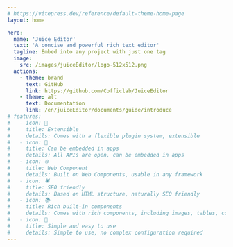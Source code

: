 ```yaml
---
# https://vitepress.dev/reference/default-theme-home-page
layout: home

hero:
  name: 'Juice Editor'
  text: 'A concise and powerful rich text editor'
  tagline: Embed into any project with just one tag
  image:
    src: /images/juiceEditor/logo-512x512.png
  actions:
    - theme: brand
      text: GitHub
      link: https://github.com/Cofficlab/JuiceEditor
    - theme: alt
      text: Documentation
      link: /en/juiceEditor/documents/guide/introduce
# features:
#   - icon: 🔌
#     title: Extensible
#     details: Comes with a flexible plugin system, extensible
#   - icon: 📱
#     title: Can be embedded in apps
#     details: All APIs are open, can be embedded in apps
#   - icon: 🌐
#     title: Web Component
#     details: Built on Web Components, usable in any framework
#   - icon: 🕷️
#     title: SEO friendly
#     details: Based on HTML structure, naturally SEO friendly
#   - icon: 📚
#     title: Rich built-in components
#     details: Comes with rich components, including images, tables, code blocks, etc.
#   - icon: 🎁
#     title: Simple and easy to use
#     details: Simple to use, no complex configuration required
---
```


<Features lang="en" />  

<script setup>
import Features from '../../components/JuiceEditor/Features.vue'
</script>
